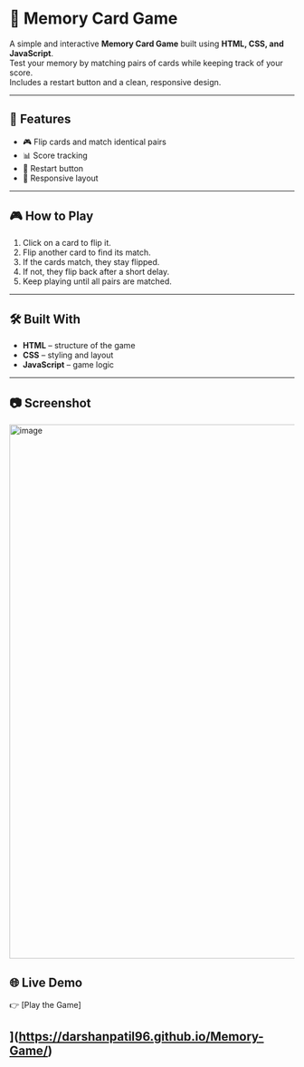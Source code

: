 # 🎴 Memory Card Game

A simple and interactive **Memory Card Game** built using **HTML, CSS, and JavaScript**.  
Test your memory by matching pairs of cards while keeping track of your score.  
Includes a restart button and a clean, responsive design.

---

## 🚀 Features
- 🎮 Flip cards and match identical pairs  
- 📊 Score tracking  
- 🔄 Restart button  
- 📱 Responsive layout  

---

## 🎮 How to Play
1. Click on a card to flip it.  
2. Flip another card to find its match.  
3. If the cards match, they stay flipped.  
4. If not, they flip back after a short delay.  
5. Keep playing until all pairs are matched.  

---

## 🛠️ Built With
- **HTML** – structure of the game  
- **CSS** – styling and layout  
- **JavaScript** – game logic  

---

## 📷 Screenshot
<img width="1917" height="942" alt="image" src="https://github.com/user-attachments/assets/f3e4098b-5cb8-48bc-91fb-cc628de24384" />


## 🌐 Live Demo
👉 [Play the Game]

](https://darshanpatil96.github.io/Memory-Game/)
---


